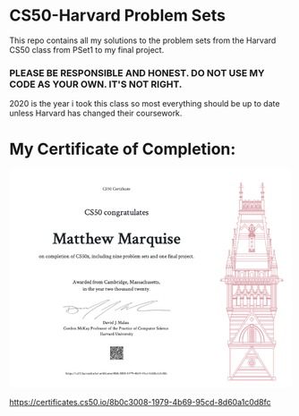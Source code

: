 # CS50-Harvard Problem Sets
This repo contains all my solutions to the problem sets from the Harvard CS50 class from PSet1 to my final project. 

### PLEASE BE RESPONSIBLE AND HONEST. DO NOT USE MY CODE AS YOUR OWN. IT'S NOT RIGHT.


2020 is the year i took this class so most everything should be up to date unless Harvard has changed their coursework.

# My Certificate of Completion:
![Matthew's CS50x Certificate of Completion](https://github.com/MattMarquise/CS50-Harvard/blob/master/Certificate/certificateofcompletion.png)

https://certificates.cs50.io/8b0c3008-1979-4b69-95cd-8d60a1c0d8fc
